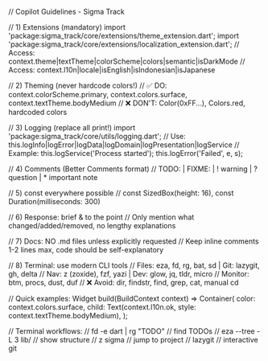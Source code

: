 // Copilot Guidelines - Sigma Track

// 1) Extensions (mandatory)
import 'package:sigma_track/core/extensions/theme_extension.dart';
import 'package:sigma_track/core/extensions/localization_extension.dart';
// Access: context.theme|textTheme|colorScheme|colors|semantic|isDarkMode
// Access: context.l10n|locale|isEnglish|isIndonesian|isJapanese

// 2) Theming (never hardcode colors!)
// ✅ DO: context.colorScheme.primary, context.colors.surface, context.textTheme.bodyMedium
// ❌ DON'T: Color(0xFF...), Colors.red, hardcoded colors

// 3) Logging (replace all print!)
import 'package:sigma_track/core/utils/logging.dart';
// Use: this.logInfo|logError|logData|logDomain|logPresentation|logService
// Example: this.logService('Process started'); this.logError('Failed', e, s);

// 4) Comments (Better Comments format)
// TODO: | FIXME: | ! warning | ? question | * important note

// 5) const everywhere possible
// const SizedBox(height: 16), const Duration(milliseconds: 300)

// 6) Response: brief & to the point
// Only mention what changed/added/removed, no lengthy explanations

// 7) Docs: NO .md files unless explicitly requested
// Keep inline comments 1-2 lines max, code should be self-explanatory

// 8) Terminal: use modern CLI tools
// Files: eza, fd, rg, bat, sd | Git: lazygit, gh, delta
// Nav: z (zoxide), fzf, yazi | Dev: glow, jq, tldr, micro
// Monitor: btm, procs, dust, duf
// ❌ Avoid: dir, findstr, find, grep, cat, manual cd

// Quick examples:
Widget build(BuildContext context) => Container(
  color: context.colors.surface,
  child: Text(context.l10n.ok, style: context.textTheme.bodyMedium),
);

// Terminal workflows:
// fd -e dart | rg "TODO"  // find TODOs
// eza --tree -L 3 lib/    // show structure
// z sigma                 // jump to project
// lazygit                 // interactive git
